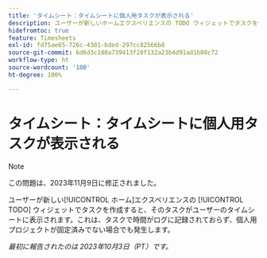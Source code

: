 ```yaml
---
title: 'タイムシート：タイムシートに個人用タスクが表示される'
description: ユーザーが新しいホームエクスペリエンスの TODO ウィジェットでタスクを作成すると、そのタスクがユーザーのタイムシートに表示されます。これは、タスクで時間がログに記録されておらず、個人用プロジェクトが固定済みでない場合でも発生します。
hidefromtoc: true
feature: Timesheets
exl-id: fd75ae65-726c-4301-bded-297cc82566b8
source-git-commit: 6d6d3c180a739413f28f132a23b4d91ad1b80c72
workflow-type: ht
source-wordcount: '100'
ht-degree: 100%

---
```


# タイムシート：タイムシートに個人用タスクが表示される

>[!NOTE]
>
>この問題は、2023年11月9日に修正されました。

ユーザーが新しい[!UICONTROL ホーム]エクスペリエンスの [!UICONTROL TODO] ウィジェットでタスクを作成すると、そのタスクがユーザーのタイムシートに表示されます。これは、タスクで時間がログに記録されておらず、個人用プロジェクトが固定済みでない場合でも発生します。

_最初に報告されたのは 2023年10月3日（PT）です。_
